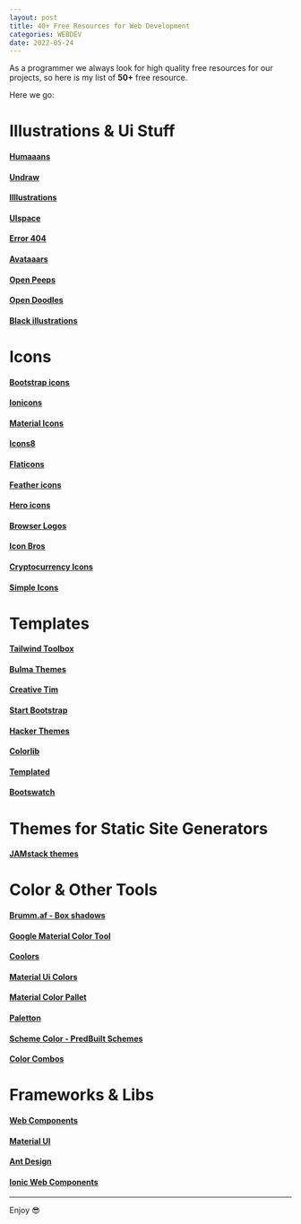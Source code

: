 ```yaml
---
layout: post
title: 40+ Free Resources for Web Development
categories: WEBDEV
date: 2022-05-24
---
```


As a programmer we always look for high quality free resources for our projects, so here is my list of **50+** free resource.

Here we go:

# Illustrations & Ui Stuff

#### [Humaaans](https://www.humaaans.com/)
#### [Undraw](https://undraw.co/)
#### [Illlustrations](https://illlustrations.co/)
#### [UIspace](https://uispace.net/)
#### [Error 404](https://error404.fun/)
#### [Avataaars](https://avataaars.com/)
#### [Open Peeps](https://www.openpeeps.com/)
#### [Open Doodles](https://www.opendoodles.com/)
#### [Black illustrations](https://www.blackillustrations.com/)

# Icons

#### [Bootstrap icons](https://icons.getbootstrap.com/)
#### [Ionicons](https://ionicons.com/)
#### [Material Icons](https://material.io/resources/icons)
#### [Icons8](https://icons8.com/)
#### [Flaticons](https://www.flaticon.com/)
#### [Feather icons](https://feathericons.com/)
#### [Hero icons](https://heroicons.dev/)
#### [Browser Logos](https://github.com/alrra/browser-logos/)
#### [Icon Bros](https://www.iconbros.com/)
#### [Cryptocurrency Icons](http://cryptoicons.co/)
#### [Simple Icons](https://simpleicons.org/)

# Templates

#### [Tailwind Toolbox](https://www.tailwindtoolbox.com/)
#### [Bulma Themes](https://bulmathemes.com/)
#### [Creative Tim](https://www.creative-tim.com/)
#### [Start Bootstrap](https://startbootstrap.com/)
#### [Hacker Themes](https://hackerthemes.com/)
#### [Colorlib](https://colorlib.com/wp/templates/)
#### [Templated](https://templated.co/)
#### [Bootswatch](https://bootswatch.com/)

# Themes for Static Site Generators

#### [JAMstack themes](https://jamstackthemes.dev/)

# Color & Other Tools

#### [Brumm.af - Box shadows](https://brumm.af/shadows)
#### [Google Material Color Tool](https://material.io/resources/color)
#### [Coolors](https://coolors.co/)
#### [Material Ui Colors](https://www.materialui.co/colors)
#### [Material Color Pallet](https://www.materialpalette.com/colors)
#### [Paletton](https://paletton.com/)
#### [Scheme Color - PredBuilt Schemes](https://www.schemecolor.com/)
#### [Color Combos](https://www.colorcombos.com/)

# Frameworks & Libs

#### [Web Components](https://www.webcomponents.org/)
#### [Material UI](https://material-ui.com/)
#### [Ant Design](https://ant.design/)
#### [Ionic Web Components](https://ionicframework.com/)

---

Enjoy 😎
